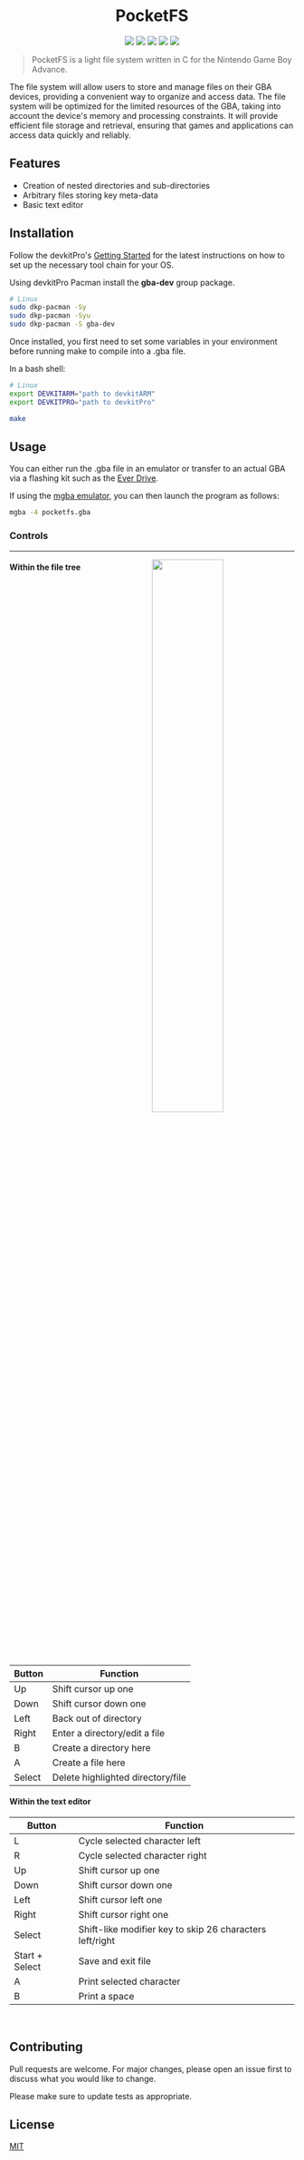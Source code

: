 <h1 align="center">PocketFS</h1>
<p align="center">
    <img src="https://img.shields.io/badge/version-0.5.0-blue" />
    <img src="https://img.shields.io/badge/License-MIT-yellow" />
    <img src="https://img.shields.io/badge/Platform-GBA-green" />
    <img src="https://img.shields.io/badge/Language-C-orange" />
    <img src="https://img.shields.io/badge/Contributors-1-blueviolet" />
</p>

>PocketFS is a light file system written in C for the Nintendo Game Boy Advance.

The file system will allow users to store and manage files on their GBA devices, providing a convenient way to organize and access data. The file system will be optimized for the limited resources of the GBA, taking into account the device's memory and processing constraints. It will provide efficient file storage and retrieval, ensuring that games and applications can access data quickly and reliably.

## Features
- Creation of nested directories and sub-directories
- Arbitrary files storing key meta-data
- Basic text editor

## Installation
Follow the devkitPro's [Getting Started](https://devkitpro.org/wiki/Getting_Started) for the latest instructions on how to set up the necessary tool chain for your OS. 

Using devkitPro Pacman install the **gba-dev** group package.

```bash
# Linux
sudo dkp-pacman -Sy
sudo dkp-pacman -Syu
sudo dkp-pacman -S gba-dev
```

Once installed, you first need to set some variables in your environment before running make to compile into a .gba file.

In a bash shell:
```bash
# Linux
export DEVKITARM="path to devkitARM"
export DEVKITPRO="path to devkitPro"

make
```

## Usage
You can either run the .gba file in an emulator or transfer to an actual GBA via a flashing kit such as the [Ever Drive](https://krikzz.com/our-products/cartridges/everdrive-gba-mini.html).

If using the [mgba emulator](https://mgba.io/downloads.html), you can then launch the program as follows:

```bash
mgba -4 pocketfs.gba
```
### Controls
---

<img src="https://i.imgur.com/aMDGG1k.png" width="50%" align="right">

#### Within the file tree

| Button  | Function                      |
|---------|-------------------------------|
| Up      | Shift cursor up one           |
| Down    | Shift cursor down one         |
| Left    | Back out of directory         |
| Right   | Enter a directory/edit a file |
| B       | Create a directory here       |
| A       | Create a file here            |
| Select  | Delete highlighted directory/file |

#### Within the text editor

| Button        | Function                                                |
| ------------- | ------------------------------------------------------- |
| L             | Cycle selected character left                           |
| R             | Cycle selected character right                          |
| Up            | Shift cursor up one                                     |
| Down          | Shift cursor down one                                   |
| Left          | Shift cursor left one                                   |
| Right         | Shift cursor right one                                  |
| Select        | Shift-like modifier key to skip 26 characters left/right|
| Start + Select| Save and exit file                                      |
| A             | Print selected character                                |
| B             | Print a space                                           |



<br clear="right"/>

## Contributing

Pull requests are welcome. For major changes, please open an issue first
to discuss what you would like to change.

Please make sure to update tests as appropriate.

## License

[MIT](https://choosealicense.com/licenses/mit/)
